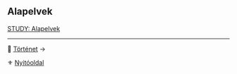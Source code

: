 ## Alapelvek

[STUDY: Alapelvek](https://github.com/kaktusztea/km100/wiki/STUDY.alapelvek)


---

🔗 [Történet](002_tortenet.md) →

⚜️ [Nyitóoldal](start.md)
